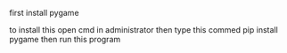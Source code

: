 first install pygame

to install this open cmd in administrator 
then type this commed 
pip install pygame
then run this program
